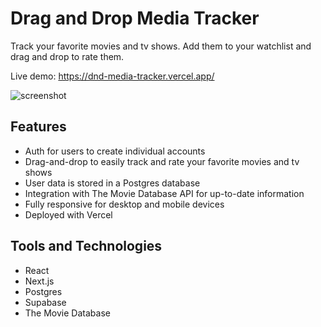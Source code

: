 # Drag and Drop Media Tracker
Track your favorite movies and tv shows. Add them to your watchlist and drag and drop to rate them.

Live demo: <https://dnd-media-tracker.vercel.app/>

![screenshot](https://github.com/user-attachments/assets/19f27bef-c1c5-483e-b10a-5abaa46ca285)

## Features
- Auth for users to create individual accounts
- Drag-and-drop to easily track and rate your favorite movies and tv shows
- User data is stored in a Postgres database
- Integration with The Movie Database API for up-to-date information
- Fully responsive for desktop and mobile devices
- Deployed with Vercel

## Tools and Technologies
- React
- Next.js
- Postgres
- Supabase
- The Movie Database
